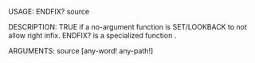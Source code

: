 USAGE:
     ENDFIX? source 

DESCRIPTION:
     TRUE if a no-argument function is SET/LOOKBACK to not allow right infix.
     ENDFIX? is a specialized function .

ARGUMENTS:
    source [any-word! any-path!]
